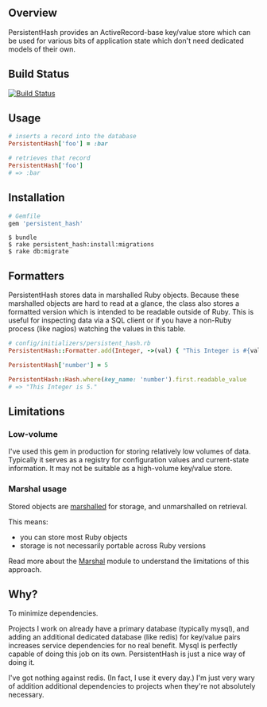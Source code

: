 ## Overview

PersistentHash provides an ActiveRecord-base key/value store which can be used
for various bits of application state which don't need dedicated models of
their own.

## Build Status

[![Build Status](https://travis-ci.org/alexdean/persistent_hash.svg?branch=master)](https://travis-ci.org/alexdean/persistent_hash)

## Usage

```ruby
# inserts a record into the database
PersistentHash['foo'] = :bar

# retrieves that record
PersistentHash['foo']
# => :bar
```

## Installation

```ruby
# Gemfile
gem 'persistent_hash'
```

```
$ bundle
$ rake persistent_hash:install:migrations
$ rake db:migrate
```

## Formatters

PersistentHash stores data in marshalled Ruby objects. Because these marshalled
objects are hard to read at a glance, the class also stores a formatted version
which is intended to be readable outside of Ruby. This is useful for inspecting
data via a SQL client or if you have a non-Ruby process (like nagios) watching
the values in this table.

```ruby
# config/initializers/persistent_hash.rb
PersistentHash::Formatter.add(Integer, ->(val) { "This Integer is #{val}."})

PersistentHash['number'] = 5

PersistentHash::Hash.where(key_name: 'number').first.readable_value
# => "This Integer is 5."
```

## Limitations

### Low-volume

I've used this gem in production for storing relatively low volumes of data.
Typically it serves as a registry for configuration values and current-state
information. It may not be suitable as a high-volume key/value store.

### Marshal usage

Stored objects are [marshalled](http://ruby-doc.org/core-2.2.2/Marshal.html) for
storage, and unmarshalled on retrieval.

This means:

  - you can store most Ruby objects
  - storage is not necessarily portable across Ruby versions

Read more about the [Marshal](http://ruby-doc.org/core-2.2.2/Marshal.html)
module to understand the limitations of this approach.

## Why?

To minimize dependencies.

Projects I work on already have a primary database (typically mysql), and adding
an additional dedicated database (like redis) for key/value pairs increases
service dependencies for no real benefit. Mysql is perfectly capable of doing
this job on its own. PersistentHash is just a nice way of doing it.

I've got nothing against redis. (In fact, I use it every day.) I'm just very
wary of addition additional dependencies to projects when they're not absolutely
necessary.
